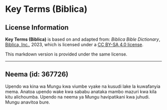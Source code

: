 # Key Terms (Biblica)

## License Information

**Key Terms (Biblica)** is based on and adapted from: _Biblica Bible Dictionary_, [Biblica, Inc.](https://www.biblica.com/), 2023, which is licensed under a [CC BY-SA 4.0 license](https://creativecommons.org/licenses/by-sa/4.0/legalcode.en).

This markdown version is provided under the same license.



--------------------------------

## Neema (id: 367726)

Upendo wa kina wa Mungu kwa viumbe vyake na kusudi lake la kuwafanyia mema. Anatoa upendo wake kwa sababu anataka mambo mazuri kwa kila kitu alichoumba. Upendo na neema ya Mungu havipatikani kwa juhudi. Mungu anavitoa bure.


